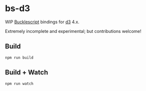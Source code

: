 # bs-d3

WIP [Bucklescript](https://github.com/bucklescript/bucklescript/) bindings for [d3](https://github.com/d3/d3) 4.x.

Extremely incomplete and experimental; but contributions welcome!


## Build
```
npm run build
```

## Build + Watch

```
npm run watch
```
